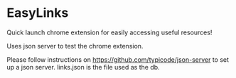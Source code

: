 # EasyLinks
Quick launch chrome extension for easily accessing useful resources!

Uses json server to test the chrome extension.

Please follow instructions on https://github.com/typicode/json-server to set up a json server.
links.json is the file used as the db.

